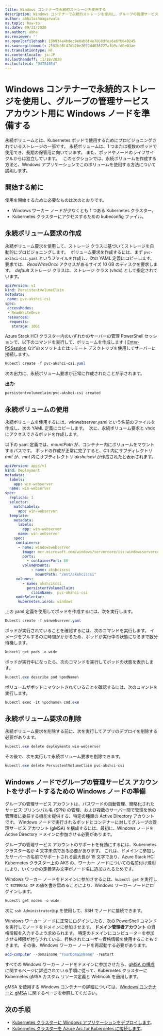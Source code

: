 ```yaml
---
title: Windows コンテナーで永続的ストレージを使用する
description: Windows コンテナーで永続的ストレージを使用し、グループの管理サービス アカウント用に Windows ノードを準備する
author: abhilashaagarwala
ms.topic: how-to
ms.date: 09/21/2020
ms.author: abha
ms.reviewer: ''
ms.openlocfilehash: 19b934e4bdec9e0ab6f4e7808dfea6e6fb648245
ms.sourcegitcommit: 2562b86f47db20e2652d4636227afb9cfd0e03ae
ms.translationtype: HT
ms.contentlocale: ja-JP
ms.lasthandoff: 11/18/2020
ms.locfileid: "94784854"
---
```

# <a name="use-persistent-storage-in-a-windows-container-and-prepare-windows-nodes-for-group-managed-service-accounts"></a>Windows コンテナーで永続的ストレージを使用し、グループの管理サービス アカウント用に Windows ノードを準備する

永続ボリュームとは、Kubernetes ポッドで使用するためにプロビジョニングされているストレージの一部です。 永続ボリュームは、1 つまたは複数のポッドで使用でき、長期の保管用に向いています。 また、ポッドやノードのライフサイクルからは独立しています。    このセクションでは、永続ボリュームを作成する方法と、Windows アプリケーションでこのボリュームを使用する方法について説明します。

## <a name="before-you-begin"></a>開始する前に

使用を開始するために必要なものは次のとおりです。

* Windows ワーカー ノードが少なくとも 1 つある Kubernetes クラスター。
* Kubernetes クラスターにアクセスするための kubeconfig ファイル。


## <a name="create-a-persistent-volume-claim"></a>永続ボリューム要求の作成

永続ボリューム要求を使用して、ストレージ クラスに基づいてストレージを自動的にプロビジョニングします。  ボリューム要求を作成するには、まず `pvc-akshci-csi.yaml` というファイルを作成し、次の YAML 定義にコピーします。 要求では、 *ReadWriteOnce* アクセスがあるサイズ 10 GB のディスクを要求します。  *default* ストレージ クラスは、ストレージ クラス (vhdx) として指定されています。  

```yaml
apiVersion: v1
kind: PersistentVolumeClaim
metadata:
 name: pvc-akshci-csi
spec:
 accessModes:
 - ReadWriteOnce
 resources:
  requests:
   storage: 10Gi
```
Azure Stack HCI クラスター内のいずれかのサーバーの管理 PowerShell セッションで、以下のコマンドを実行して、ボリュームを作成します ( [Enter-PSSession](/powershell/module/microsoft.powershell.core/enter-pssession) などのメソッドまたはリモート デスクトップを使用してサーバーに接続します)。 


```PowerShell
kubectl create -f pvc-akshci-csi.yaml 
```
次の出力に、永続ボリューム要求が正常に作成されたことが示されます。

**出力:**
```PowerShell
persistentvolumeclaim/pvc-akshci-csi created
```

## <a name="use-persistent-volume"></a>永続ボリュームの使用

永続ボリュームを使用するには、winwebserver.yaml という名前のファイルを作成し、次の YAML 定義にコピーします。  次に、永続ボリューム要求と vhdx にアクセスできるポッドを作成します。 

以下の yaml 定義では、*mountPath* が、コンテナー内にボリュームをマウントするパスです。 ポッドの作成が正常に完了すると、*C:\\* 内にサブディレクトリ *mnt* が、*mnt* 内にサブディレクトリ *akshciscsi* が作成されたと表示されます。


```yaml
apiVersion: apps/v1 
kind: Deployment 
metadata: 
  labels: 
    app: win-webserver 
  name: win-webserver 
spec: 
  replicas: 1 
  selector: 
    matchLabels: 
      app: win-webserver 
  template: 
    metadata: 
      labels: 
        app: win-webserver 
      name: win-webserver 
    spec: 
     containers: 
      - name: windowswebserver 
        image: mcr.microsoft.com/windows/servercore/iis:windowsservercore-ltsc2019 
        ports:  
          - containerPort: 80    
        volumeMounts: 
            - name: akshciscsi 
              mountPath: "/mnt/akshciscsi" 
     volumes: 
        - name: akshciscsi 
          persistentVolumeClaim: 
            claimName:  pvc-akshci-csi 
     nodeSelector: 
      kubernetes.io/os: windows 
```

上の yaml 定義を使用してポッドを作成するには、次を実行します。

```PowerShell
Kubectl create -f winwebserver.yaml 
```

ポッドが実行されていることを確認するには、次のコマンドを実行します。 イメージをプルするのに時間がかかるため、ポッドが実行中の状態になるまで数分待機します。

```PowerShell
kubectl get pods -o wide 
```
ポッドが実行中になったら、次のコマンドを実行してポッドの状態を表示します。 

```PowerShell
kubectl.exe describe pod %podName% 
```

ボリュームがポッドにマウントされていることを確認するには、次のコマンドを実行します。

```PowerShell
kubectl exec -it %podname% cmd.exe 
```

## <a name="delete-a-persistent-volume-claim"></a>永続ボリューム要求の削除

永続ボリューム要求を削除する前に、次を実行してアプリのデプロイを削除する必要があります。

```PowerShell
kubectl.exe delete deployments win-webserver
```

その後で、次を実行して永続ボリューム要求を削除できます。

```PowerShell
kubectl.exe delete PersistentVolumeClaim pvc-akshci-csi
```

## <a name="prepare-windows-nodes-for-group-managed-service-account-support-on-windows-nodes"></a>Windows ノードでグループの管理サービス アカウントをサポートするための Windows ノードの準備

グループの管理サービス アカウントは、パスワードの自動管理、簡略化されたサービス プリンシパル名 (SPN) の管理、および複数のサーバー間で管理を他の管理者に委任する機能を提供する、特定の種類の Active Directory アカウントです。 Windows ノードで実行されるポッドとコンテナーに対してグループの管理サービス アカウント (gMSA) を構成するには、最初に、Windows ノードを Active Directory ドメインに参加させる必要があります。

グループの管理サービス アカウントのサポートを有効にするには、Kubernetes クラスター名が 4 文字未満である必要があります。 これは、ドメインに参加したサーバーの名前でサポートされる最大長が 15 文字であり、Azure Stack HCI Kubernetes クラスター上の AKS の、ワーカー ノードについての名前付け規則により、いくつかの定義済み文字がノード名に追加されるためです。

Windows ワーカー ノードをドメインに参加させるには、`kubectl get` を実行して `EXTERNAL-IP` の値を書き留めることにより、Windows ワーカー ノードにログインします。

```PowerShell
kubectl get nodes -o wide
``` 

次に `ssh Administrator@ip` を使用して、SSH でノードに接続できます。 

Windows ワーカー ノードに正常にログインしたら、次の PowerShell コマンドを実行してノードをドメインに参加させます。 **ドメイン管理者アカウント** の資格情報を入力するよう求められます。 特定のドメインにコンピューターを参加させる権限が付与されている、昇格されたユーザー資格情報を使用することもできます。 その後、Windows ワーカー ノードを再起動する必要があります。

```PowerShell
add-computer --domainame "YourDomainName" -restart
```

すべての Windows ワーカー ノードをドメインに参加させたら、[gMSA の構成](https://kubernetes.io/docs/tasks/configure-pod-container/configure-gmsa)に関するページに詳述されている手順に従って、Kubernetes クラスターに Kubernetes gMSA カスタム リソース定義と Webhook を適用します。

gMSA を使用する Windows コンテナーの詳細については、[Windows コンテナーと gMSA](/virtualization/windowscontainers/manage-containers/manage-serviceaccounts) に関するページを参照してください。 

## <a name="next-steps"></a>次の手順
- [Kubernetes クラスターに Windows アプリケーションをデプロイします](./deploy-windows-application.md)。
- [Kubernetes クラスターを Azure Arc for Kubernetes に接続します](./connect-to-arc.md)。
